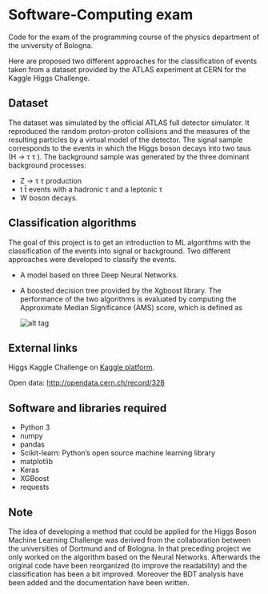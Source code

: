 # Software-Computing exam
Code for the exam of the programming course of the physics department of the university of Bologna.

Here are proposed two different approaches for the classification of events taken from a dataset provided by the ATLAS experiment at CERN for 
the Kaggle Higgs Challenge.

## Dataset
The dataset was simulated by the official ATLAS full detector simulator. It reproduced the random proton-proton collisions and the measures 
of the resulting particles by a virtual model of the detector.
The signal sample corresponds to the events in which the Higgs boson decays into two taus (H → τ τ ). The background sample was generated by 
the three dominant background processes:
- Z → τ τ production
- t t̄  events with a hadronic τ and a leptonic τ
- W boson decays.

## Classification algorithms
The goal of this project is to get an introduction to ML algorithms with the classification of the events into signal or background.
Two different approaches were developed to classify the events.
- A model based on three Deep Neural Networks.
- A boosted decision tree provided by the Xgboost library.
The performance of the two algorithms is evaluated by computing the Approximate Median Significance (AMS) score, which is defined as
 	
 	![alt tag](https://github.com/IreneCa-gh/Software-Computing/blob/master/Images/AMSfunc.png)
 	
## External links
Higgs Kaggle Challenge on [Kaggle platform](https://www.kaggle.com/c/higgs-boson).

Open data: http://opendata.cern.ch/record/328


## Software and libraries required
- Python 3
- numpy
- pandas
- Scikit-learn: Python’s open source machine learning library
- matplotlib
- Keras
- XGBoost
- requests


## Note
The idea of developing a method that could be applied for the Higgs Boson Machine Learning Challenge was derived from the collaboration
between the universities of Dortmund and of Bologna. In that preceding project we only worked on the algorithm based on the Neural Networks.
Afterwards the original code have been reorganized (to improve the readability) and the classification has been a bit improved. 
Moreover the BDT analysis have been added and the documentation have been written.